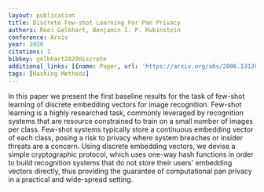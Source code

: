 ```yaml
---
layout: publication
title: Discrete Few-shot Learning For Pan Privacy
authors: Roei Gelbhart, Benjamin I. P. Rubinstein
conference: Arxiv
year: 2020
citations: 1
bibkey: gelbhart2020discrete
additional_links: [{name: Paper, url: 'https://arxiv.org/abs/2006.13120'}]
tags: [Hashing Methods]
---
```

In this paper we present the first baseline results for the task of few-shot
learning of discrete embedding vectors for image recognition. Few-shot learning
is a highly researched task, commonly leveraged by recognition systems that are
resource constrained to train on a small number of images per class. Few-shot
systems typically store a continuous embedding vector of each class, posing a
risk to privacy where system breaches or insider threats are a concern. Using
discrete embedding vectors, we devise a simple cryptographic protocol, which
uses one-way hash functions in order to build recognition systems that do not
store their users' embedding vectors directly, thus providing the guarantee of
computational pan privacy in a practical and wide-spread setting.
